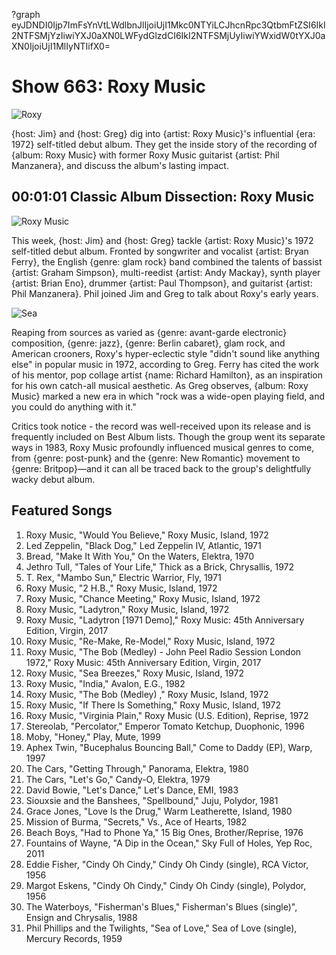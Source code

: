 ?graph eyJDNDI0Ijp7ImFsYnVtLWdlbnJlIjoiUjI1Mkc0NTYiLCJhcnRpc3QtbmFtZSI6IkI2NTFSMjYzIiwiYXJ0aXN0LWFydGlzdCI6IkI2NTFSMjUyIiwiYWxidW0tYXJ0aXN0IjoiUjI1MlIyNTIifX0=

# Show 663: Roxy Music

![Roxy](https://sound-images.s3.amazonaws.com/images/2018/roxymusic.jpg)

{host: Jim} and {host: Greg} dig into {artist: Roxy Music}'s influential {era: 1972} self-titled debut album. They get the inside story of the recording of {album: Roxy Music} with former Roxy Music guitarist {artist: Phil Manzanera}, and discuss the album's lasting impact.

## 00:01:01 Classic Album Dissection: Roxy Music
![Roxy Music](https://is3-ssl.mzstatic.com/image/thumb/Music128/v4/0a/47/6e/0a476e73-162e-4161-91da-56762f4c6da8/source/600x600bb.jpg "650587/724922081")

This week, {host: Jim} and {host: Greg} tackle {artist: Roxy Music}'s 1972 self-titled debut album. Fronted by songwriter and vocalist {artist: Bryan Ferry}, the English {genre: glam rock} band combined the talents of bassist {artist: Graham Simpson}, multi-reedist {artist: Andy Mackay}, synth player {artist: Brian Eno}, drummer {artist: Paul Thompson}, and guitarist {artist: Phil Manzanera}. Phil joined Jim and Greg to talk about Roxy's early years.
 
![Sea](https://sound-images.s3.amazonaws.com/images/2018/roxy_3.jpg)

Reaping from sources as varied as {genre: avant-garde electronic} composition, {genre: jazz}, {genre: Berlin cabaret}, glam rock, and American crooners, Roxy's hyper-eclectic style "didn't sound like anything else" in popular music in 1972, according to Greg. Ferry has cited the work of his mentor, pop collage artist {name: Richard Hamilton}, as an inspiration for his own catch-all musical aesthetic. As Greg observes, {album: Roxy Music} marked a new era in which "rock was a wide-open playing field, and you could do anything with it."
 
Critics took notice - the record was well-received upon its release and is frequently included on Best Album lists. Though the group went its separate ways in 1983, Roxy Music profoundly influenced musical genres to come, from {genre: post-punk} and the {genre: New Romantic} movement to {genre: Britpop}—and it can all be traced back to the group's delightfully wacky debut album.

## Featured Songs
1. Roxy Music, "Would You Believe," Roxy Music, Island, 1972
1. Led Zeppelin, "Black Dog," Led Zeppelin IV, Atlantic, 1971
1. Bread, "Make It With You," On the Waters, Elektra, 1970
1. Jethro Tull, "Tales of Your Life," Thick as a Brick, Chrysallis, 1972
1. T. Rex, "Mambo Sun," Electric Warrior, Fly, 1971
1. Roxy Music, "2 H.B.," Roxy Music, Island, 1972
1. Roxy Music, "Chance Meeting," Roxy Music, Island, 1972
1. Roxy Music, "Ladytron," Roxy Music, Island, 1972
1. Roxy Music, "Ladytron [1971 Demo]," Roxy Music: 45th Anniversary Edition, Virgin, 2017
1. Roxy Music, "Re-Make, Re-Model," Roxy Music, Island, 1972
1. Roxy Music, "The Bob (Medley) - John Peel Radio Session London 1972," Roxy Music: 45th Anniversary Edition, Virgin, 2017
1. Roxy Music, "Sea Breezes," Roxy Music, Island, 1972
1. Roxy Music, "India," Avalon, E.G., 1982
1. Roxy Music, "The Bob (Medley) ," Roxy Music, Island, 1972
1. Roxy Music, "If There Is Something," Roxy Music, Island, 1972
1. Roxy Music, "Virginia Plain," Roxy Music (U.S. Edition), Reprise, 1972
1. Stereolab, "Percolator," Emperor Tomato Ketchup, Duophonic, 1996
1. Moby, "Honey," Play, Mute, 1999
1. Aphex Twin, "Bucephalus Bouncing Ball," Come to Daddy (EP), Warp, 1997
1. The Cars, "Getting Through," Panorama, Elektra, 1980
1. The Cars, "Let's Go," Candy-O, Elektra, 1979
1. David Bowie, "Let's Dance," Let's Dance, EMI, 1983
1. Siouxsie and the Banshees, "Spellbound," Juju, Polydor, 1981
1. Grace Jones, "Love Is the Drug," Warm Leatherette, Island, 1980
1. Mission of Burma, "Secrets," Vs., Ace of Hearts, 1982
1. Beach Boys, "Had to Phone Ya," 15 Big Ones, Brother/Reprise, 1976
1. Fountains of Wayne, "A Dip in the Ocean," Sky Full of Holes, Yep Roc, 2011
1. Eddie Fisher, "Cindy Oh Cindy," Cindy Oh Cindy (single), RCA Victor, 1956
1. Margot Eskens, "Cindy Oh Cindy," Cindy Oh Cindy (single), Polydor, 1956
1. The Waterboys, "Fisherman's Blues," Fisherman's Blues (single)", Ensign and Chrysalis, 1988
1. Phil Phillips and the Twilights, "Sea of Love," Sea of Love (single), Mercury Records, 1959